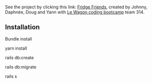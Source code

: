 See the project by clicking this link: [Fridge Friends](https://fridgefriends.fr), created by Johnny, Daphnée, Doug and Yann with [Le Wagon coding bootcamp](https://www.lewagon.com) team 314.


<h2>Installation</h2>
<p>Bundle install</p>
<p>yarn install</p>
<p>rails db:create</p>
<p>rails db:migrate</p>
<p>rails s</p>
